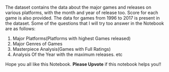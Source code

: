 The dataset contains the data about the major games and releases on various platforms, with the month and year of release too. Score for each game is also provided. The data for games from 1996 to 2017 is present in the dataset. Some of the questions that I will try too answer in the Notebook are as follows:

 1. Major Platforms(Platforms with highest Games released)
 2. Major Genres of Games
 3. Masterpiece Analysis(Games with Full Ratings)
 4. Analysis Of the Year with the maximum releases.  etc

Hope you all like this Notebook. **Please Upvote** if this notebook helps you!!

